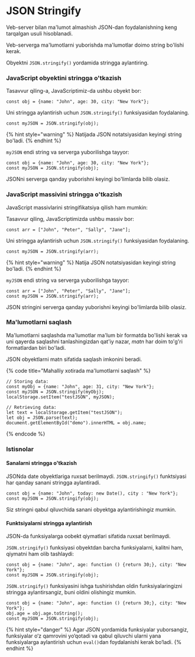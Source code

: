 # JSON Stringify

Veb-server bilan ma'lumot almashish JSON-dan foydalanishning keng tarqalgan usuli hisoblanadi.

Veb-serverga ma'lumotlarni yuborishda ma'lumotlar doimo string bo'lishi kerak.

Obyektni `JSON.stringify()` yordamida stringga aylantiring.

### JavaScript obyektini stringga o'tkazish

Tasavvur qiling-a, JavaScriptimiz-da ushbu obyekt bor:

```
const obj = {name: "John", age: 30, city: "New York"};
```

Uni stringga aylantirish uchun `JSON.stringify()` funksiyasidan foydalaning.

```
const myJSON = JSON.stringify(obj);
```

{% hint style="warning" %}
Natijada JSON notatsiyasidan keyingi string bo'ladi.
{% endhint %}

`myJSON` endi string va serverga yuborilishga tayyor:

```
const obj = {name: "John", age: 30, city: "New York"};
const myJSON = JSON.stringify(obj);
```

JSONni serverga qanday yuborishni keyingi bo'limlarda bilib olasiz.

### JavaScript massivini stringga o'tkazish

JavaScript massivlarini stringifikatsiya qilish ham mumkin:

Tasavvur qiling, JavaScriptimizda ushbu massiv bor:

```
const arr = ["John", "Peter", "Sally", "Jane"];
```

Uni stringga aylantirish uchun `JSON.stringify()` funksiyasidan foydalaning.

```
const myJSON = JSON.stringify(arr);
```

{% hint style="warning" %}
Natija JSON notatsiyasidan keyingi string bo'ladi.
{% endhint %}

`myJSON` endi string va serverga yuborilishga tayyor:

```
const arr = ["John", "Peter", "Sally", "Jane"];
const myJSON = JSON.stringify(arr);
```

JSON stringini serverga qanday yuborishni keyingi bo'limlarda bilib olasiz.

### Ma'lumotlarni saqlash

Ma'lumotlarni saqlashda ma'lumotlar ma'lum bir formatda bo'lishi kerak va uni qayerda saqlashni tanlashingizdan qat'iy nazar, _matn_ har doim to'g'ri formatlardan biri bo'ladi.

JSON obyektlarni matn sifatida saqlash imkonini beradi.

{% code title="Mahalliy xotirada ma'lumotlarni saqlash" %}
```
// Storing data:
const myObj = {name: "John", age: 31, city: "New York"};
const myJSON = JSON.stringify(myObj);
localStorage.setItem("testJSON", myJSON);

// Retrieving data:
let text = localStorage.getItem("testJSON");
let obj = JSON.parse(text);
document.getElementById("demo").innerHTML = obj.name;
```
{% endcode %}

### Istisnolar

#### Sanalarni stringga o'tkazish

JSONda date obyektlariga ruxsat berilmaydi. `JSON.stringify()` funktsiyasi har qanday sanani stringga aylantiradi.

```
const obj = {name: "John", today: new Date(), city : "New York"};
const myJSON = JSON.stringify(obj);
```

Siz stringni qabul qiluvchida sanani obyektga aylantirishingiz mumkin.

#### Funktsiyalarni stringga aylantirish

JSON-da funksiyalarga oobekt qiymatlari sifatida ruxsat berilmaydi.

`JSON.stringify()` funksiyasi obyektdan barcha funksiyalarni, kalitni ham, qiymatni ham olib tashlaydi:

```
const obj = {name: "John", age: function () {return 30;}, city: "New York"};
const myJSON = JSON.stringify(obj);
```

`JSON.stringify()` funksiyasini ishga tushirishdan oldin funksiyalaringizni stringga aylantirsangiz, buni oldini olishingiz mumkin.

```
const obj = {name: "John", age: function () {return 30;}, city: "New York"};
obj.age = obj.age.toString();
const myJSON = JSON.stringify(obj);
```

{% hint style="danger" %}
Agar JSON yordamida funksiyalar yuborsangiz, funksiyalar o‘z qamrovini yo‘qotadi va qabul qiluvchi ularni yana funksiyalarga aylantirish uchun `eval()`dan foydalanishi kerak bo‘ladi.
{% endhint %}
